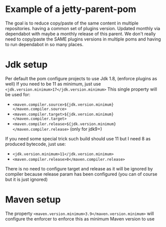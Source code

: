 # Example of a jetty-parent-pom
The goal is to reduce copy/paste of the same content in multiple repositories.
having a common set of plugins version. Updated monthly via dependabot with maybe a monthly release of this parent.
We don't really need to copy/paste the SAME plugins versions in multiple poms and having to run dependabot in so many places.

# Jdk setup

Per default the pom configure projects to use Jdk 1.8, (enforce plugins as well)
If you need to be 11 as minimum, just use `<jdk.version.minimum>17</jdk.version.minimum>`
This single property will be used for:
- `<maven.compiler.source>${jdk.version.minimum}</maven.compiler.source>`
- `<maven.compiler.target>${jdk.version.minimum}</maven.compiler.target>`
- `<maven.compiler.release>${jdk.version.minimum}</maven.compiler.release>` (only for jdk9+)

If you need some special trick such build should use 11 but I need 8 as produced bytecode, just use:
- `<jdk.version.minimum>11</jdk.version.minimum>`
- `<maven.compiler.release>8</maven.compiler.release>`

There is no need to configure target and release as it will be ignored by compiler because release param has been configured (you can of course but it is just ignored)


# Maven setup
The property `<maven.version.minimum>3.9</maven.version.minimum>` will configure the enforcer to enforce this as minimum Maven version to use


